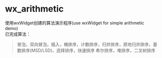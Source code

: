 # wx_arithmetic
  
使用wxWidget创建的算法演示程序(use wxWidget for simple arithmetic demo)  
已完成算法：
>冒泡，双向冒泡，插入，桶排序，计数排序，归并排序，原地归并排序，基数排序(MSD/LSD)，选择排序，快速排序
>希尔排序，堆排序，二叉树排序
